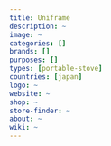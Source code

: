 ```yaml
---
title: Uniframe
description: ~
image: ~
categories: []
brands: []
purposes: []
types: [portable-stove]
countries: [japan]
logo: ~
website: ~
shop: ~
store-finder: ~
about: ~
wiki: ~
---
```

